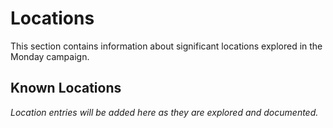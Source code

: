 # Locations

This section contains information about significant locations explored in the Monday campaign.

## Known Locations

*Location entries will be added here as they are explored and documented.*